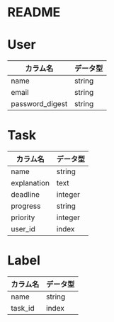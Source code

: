 # README

# User
|  カラム名         | データ型 |
|------------------|---------|
| name             | string  |
| email            | string  |
| password_digest  | string  |

# Task
| カラム名      | データ型  |
|--------------|----------|
| name         | string   |
| explanation  | text     |
| deadline     | integer  |
| progress     | string   |
| priority     | integer  |
| user_id      | index    | 

# Label
| カラム名  | データ型  |
|----------|-----------|
| name     | string    |
| task_id  | index     |